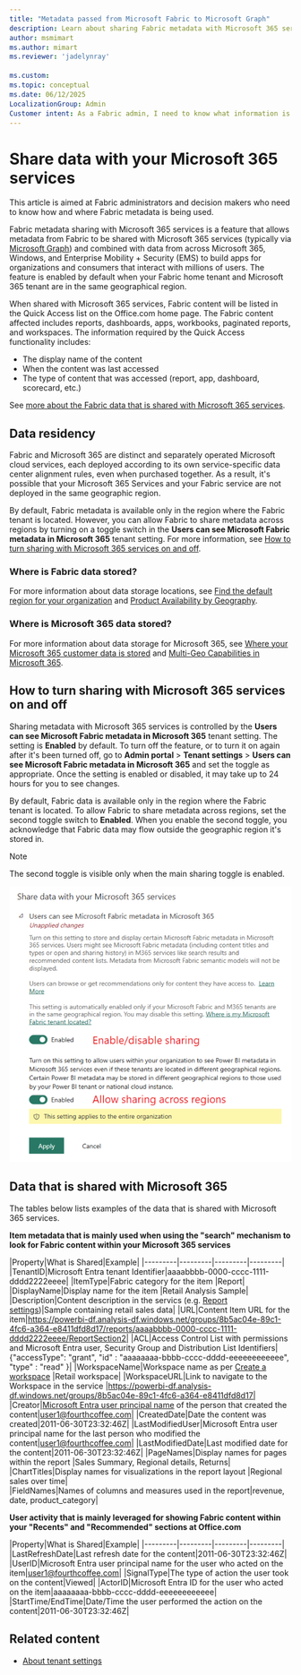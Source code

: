 ```yaml
---
title: "Metadata passed from Microsoft Fabric to Microsoft Graph"
description: Learn about sharing Fabric metadata with Microsoft 365 services.
author: msmimart
ms.author: mimart
ms.reviewer: 'jadelynray'

ms.custom:
ms.topic: conceptual
ms.date: 06/12/2025
LocalizationGroup: Admin
Customer intent: As a Fabric admin, I need to know what information is passed from Fabric and Microsoft Graph to Microsoft 365.
---
```


# Share data with your Microsoft 365 services

This article is aimed at Fabric administrators and decision makers who need to know how and where Fabric metadata is being used.

Fabric metadata sharing with Microsoft 365 services is a feature that allows metadata from Fabric to be shared with Microsoft 365 services (typically via [Microsoft Graph](/graph/overview)) and combined with data from across Microsoft 365, Windows, and Enterprise Mobility + Security (EMS) to build apps for organizations and consumers that interact with millions of users. The feature is enabled by default when your Fabric home tenant and Microsoft 365 tenant are in the same geographical region.

When shared with Microsoft 365 services, Fabric content will be listed in the Quick Access list on the Office.com home page. The Fabric content affected includes reports, dashboards, apps, workbooks, paginated reports, and workspaces. The information required by the Quick Access functionality includes:

* The display name of the content
* When the content was last accessed
* The type of content that was accessed (report, app, dashboard, scorecard, etc.)

See [more about the Fabric data that is shared with Microsoft 365 services](#data-that-is-shared-with-microsoft-365).

## Data residency

Fabric and Microsoft 365 are distinct and separately operated Microsoft cloud services, each deployed according to its own service-specific data center alignment rules, even when purchased together. As a result, it's possible that your Microsoft 365 Services and your Fabric service are not deployed in the same geographic region.

By default, Fabric metadata is available only in the region where the Fabric tenant is located. However, you can allow Fabric to share metadata across regions by turning on a toggle switch in the **Users can see Microsoft Fabric metadata in Microsoft 365** tenant setting. For more information, see [How to turn sharing with Microsoft 365 services on and off](#how-to-turn-sharing-with-microsoft-365-services-on-and-off).

### Where is Fabric data stored?

For more information about data storage locations, see [Find the default region for your organization](/power-bi/admin/service-admin-where-is-my-tenant-located) and [Product Availability by Geography](https://powerplatform.microsoft.com/availability-reports/).

### Where is Microsoft 365 data stored?

For more information about data storage for Microsoft 365, see [Where your Microsoft 365 customer data is stored](/microsoft-365/enterprise/o365-data-locations) and [Multi-Geo Capabilities in Microsoft 365](https://www.microsoft.com/microsoft-365/business/multi-geo-capabilities).

## How to turn sharing with Microsoft 365 services on and off

Sharing metadata with Microsoft 365 services is controlled by the **Users can see Microsoft Fabric metadata in Microsoft 365** tenant setting. The setting is **Enabled** by default. To turn off the feature, or to turn it on again after it's been turned off, go to **Admin portal** > **Tenant settings** > **Users can see Microsoft Fabric metadata in Microsoft 365** and set the toggle as appropriate. Once the setting is enabled or disabled, it may take up to 24 hours for you to see changes.

By default, Fabric data is available only in the region where the Fabric tenant is located. To allow Fabric to share metadata across regions, set the second toggle switch to **Enabled**. When you enable the second toggle, you acknowledge that Fabric data may flow outside the geographic region it's stored in.

> [!NOTE]
> The second toggle is visible only when the main sharing toggle is enabled.

![Screenshot of Users can see Microsoft Fabric metadata in Microsoft 365 tenant setting.](media/admin-share-power-bi-metadata-microsoft-365-services/m365-share.png)

## Data that is shared with Microsoft 365

The tables below lists examples of the data that is shared with Microsoft 365 services.

**Item metadata that is mainly used when using the "search" mechanism to look for Fabric content within your Microsoft 365 services**

|Property|What is Shared|Example|
|---------|---------|---------|---------|
|TenantID|Microsoft Entra tenant Identifier|aaaabbbb-0000-cccc-1111-dddd2222eeee|
|ItemType|Fabric category for the item |Report|
|DisplayName|Display name for the item |Retail Analysis Sample|
|Description|Content description in the servics (e.g. [Report settings](/power-bi/create-reports/power-bi-report-settings?tabs=powerbi-desktop))|Sample containing retail sales data|
|URL|Content Item URL for the item|https://powerbi-df.analysis-df.windows.net/groups/8b5ac04e-89c1-4fc6-a364-e8411dfd8d17/reports/aaaabbbb-0000-cccc-1111-dddd2222eeee/ReportSection2|
|ACL|Access Control List with permissions and Microsoft Entra user, Security Group and Distribution List Identifiers|{"accessType": "grant", "id" : "aaaaaaaa-bbbb-cccc-dddd-eeeeeeeeeeee", "type" : "read" }|
|WorkspaceName|Workspace name as per [Create a workspace](/power-bi/collaborate-share/service-create-the-new-workspaces) |Retail workspace|
|WorkspaceURL|Link to navigate to the Workspace in the service |https://powerbi-df.analysis-df.windows.net/groups/8b5ac04e-89c1-4fc6-a364-e8411dfd8d17|
|Creator|[Microsoft Entra user principal name](/entra/identity/hybrid/connect/plan-connect-userprincipalname) of the person that created the content|user1@fourthcoffee.com|
|CreatedDate|Date the content was created|2011-06-30T23:32:46Z|
|LastModifiedUser|Microsoft Entra user principal name for the last person who modified the content|user1@fourthcoffee.com|
|LastModifiedDate|Last modified date for the content|2011-06-30T23:32:46Z|
|PageNames|Display names for pages within the report |Sales Summary, Regional details, Returns|
|ChartTitles|Display names for visualizations in the report layout |Regional sales over time|  
|FieldNames|Names of columns and measures used in the report|revenue, date, product_category|

**User activity that is mainly leveraged for showing Fabric content within your "Recents" and "Recommended" sections at Office.com**

|Property|What is Shared|Example|
|---------|---------|---------|---------|
|LastRefreshDate|Last refresh date for the content|2011-06-30T23:32:46Z|
|UserID|Microsoft Entra user principal name for the user who acted on the item|user1@fourthcoffee.com|
|SignalType|The type of action the user took on the content|Viewed|
|ActorID|Microsoft Entra ID for the user who acted on the item|aaaaaaaa-bbbb-cccc-dddd-eeeeeeeeeeee|
|StartTime/EndTime|Date/Time the user performed the action on the content|2011-06-30T23:32:46Z|

## Related content

- [About tenant settings](tenant-settings-index.md)

